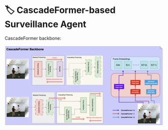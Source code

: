 # 🏷️ CascadeFormer-based Surveillance Agent

CascadeFormer backbone:

![alt text](docs/backbone.png)

